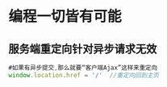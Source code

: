 # 		编程一切皆有可能  



## 服务端重定向针对异步请求无效

```javascript
#如果有异步提交,那么就要“客户端Ajax”这样来重定向
window.location.href = '/'	//重定向回到主页
```

